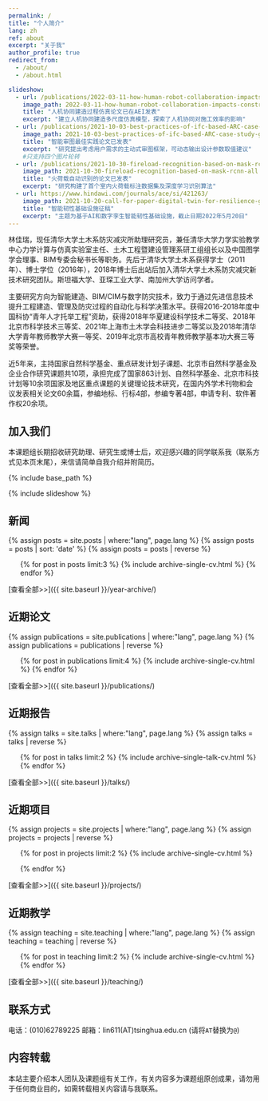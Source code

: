```yaml
---
permalink: /
title: "个人简介"
lang: zh
ref: about
excerpt: "关于我"
author_profile: true
redirect_from: 
  - /about/
  - /about.html

slideshow:
  - url: /publications/2022-03-11-how-human-robot-collaboration-impacts-construction-productivity
    image_path: 2022-03-11-how-human-robot-collaboration-impacts-construction-productivity-ga.jpg
    title: "人机协同建造过程仿真论文已在AEI发表"
    excerpt: "建立人机协同建造多尺度仿真模型，探索了人机协同对施工效率的影响"
  - url: /publications/2021-10-03-best-practices-of-ifc-based-ARC-case-study
    image_path: 2021-10-03-best-practices-of-ifc-based-ARC-case-study-ga.jpg
    title: "智能审图最佳实践论文已发表"
    excerpt: "研究提出考虑用户需求的主动式审图框架，可动态输出设计参数取值建议"
    #只支持四个图片轮转
  - url: /publications/2021-10-30-fireload-recognition-based-on-mask-rcnn
    image_path: 2021-10-30-fireload-recognition-based-on-mask-rcnn-all.jpg
    title: "火荷载自动识别的论文已发表"
    excerpt: "研究构建了首个室内火荷载标注数据集及深度学习识别算法"
  - url: https://www.hindawi.com/journals/ace/si/421263/
    image_path: 2021-10-20-call-for-paper-digital-twin-for-resilience-ga.jpg
    title: "智能韧性基础设施征稿"
    excerpt: "主题为基于AI和数字孪生智能韧性基础设施，截止日期2022年5月20日"
---
```


林佳瑞，现任清华大学土木系防灾减灾所助理研究员，兼任清华大学力学实验教学中心力学计算与仿真实验室主任、土木工程暨建设管理系研工组组长以及中国图学学会理事、BIM专委会秘书长等职务。先后于清华大学土木系获得学士（2011年）、博士学位（2016年），2018年博士后出站后加入清华大学土木系防灾减灾新技术研究团队。斯坦福大学、亚琛工业大学、南加州大学访问学者。

主要研究方向为智能建造、BIM/CIM与数字防灾技术，致力于通过先进信息技术提升工程建造、管理及防灾过程的自动化与科学决策水平。获得2016-2018年度中国科协“青年人才托举工程”资助，获得2018年华夏建设科学技术二等奖、2018年北京市科学技术三等奖、2021年上海市土木学会科技进步二等奖以及2018年清华大学青年教师教学大赛一等奖、2019年北京市高校青年教师教学基本功大赛三等奖等荣誉。

近5年来，主持国家自然科学基金、重点研发计划子课题、北京市自然科学基金及企业合作研究课题共10项，承担完成了国家863计划、自然科学基金、北京市科技计划等10余项国家及地区重点课题的关键理论技术研究，在国内外学术刊物和会议发表相关论文60余篇，参编地标、行标4部，参编专著4部，申请专利、软件著作权20余项。

## 加入我们
本课题组长期招收研究助理、研究生或博士后，欢迎感兴趣的同学联系我（联系方式见本页末尾），来信请简单自我介绍并附简历。

{% include base_path %}

{% include slideshow %}

## 新闻
{% assign posts = site.posts | where:"lang", page.lang %}
{% assign posts = posts | sort: 'date' %}
{% assign posts = posts | reverse %}
<ul>{% for post in posts limit:3 %}
  {% include archive-single-cv.html %}
{% endfor %}</ul>

[查看全部>>]({{ site.baseurl }}/year-archive/)
## 近期论文
{% assign publications = site.publications | where:"lang", page.lang %}
{% assign publications = publications | reverse %}
<ul>{% for post in publications limit:4 %}
  {% include archive-single-cv.html %}
{% endfor %}</ul>

[查看全部>>]({{ site.baseurl }}/publications/)
## 近期报告
{% assign talks = site.talks | where:"lang", page.lang %}
{% assign talks = talks | reverse %}
<ul>{% for post in talks limit:2 %}
  {% include archive-single-talk-cv.html %}
{% endfor %}</ul>

[查看全部>>]({{ site.baseurl }}/talks/)
## 近期项目
{% assign projects = site.projects | where:"lang", page.lang %}
{% assign projects = projects | reverse %}
<ul>{% for post in projects limit:2 %}
  {% include archive-single-cv.html %}

{% endfor %}</ul>

[查看全部>>]({{ site.baseurl }}/projects/)
## 近期教学
{% assign teaching = site.teaching | where:"lang", page.lang %}
{% assign teaching = teaching | reverse %}
<ul>{% for post in teaching limit:2 %}
  {% include archive-single-cv.html %}
{% endfor %}</ul>

[查看全部>>]({{ site.baseurl }}/teaching/)
## 联系方式
电话：(010)62789225
邮箱：lin611(AT)tsinghua.edu.cn (请将`AT`替换为`@`)

## 内容转载
本站主要介绍本人团队及课题组有关工作，有关内容多为课题组原创成果，请勿用于任何商业目的，如需转载相关内容请与我联系。